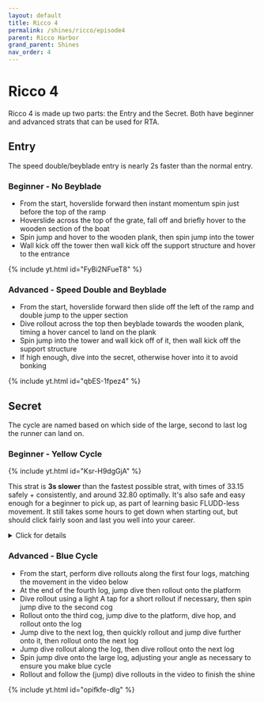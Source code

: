 ```yaml
---
layout: default
title: Ricco 4
permalink: /shines/ricco/episode4
parent: Ricco Harbor
grand_parent: Shines
nav_order: 4
---
```

# Ricco 4
Ricco 4 is made up two parts: the Entry and the Secret. Both have beginner and advanced strats that can be used for RTA.
## Entry
The speed double/beyblade entry is nearly 2s faster than the normal entry.
### Beginner - No Beyblade
- From the start, hoverslide forward then instant momentum spin just before the top of the ramp
- Hoverslide across the top of the grate, fall off and briefly hover to the wooden section of the boat
- Spin jump and hover to the wooden plank, then spin jump into the tower
- Wall kick off the tower then wall kick off the support structure and hover to the entrance

{% include yt.html id="FyBi2NFueT8" %}

### Advanced - Speed Double and Beyblade
- From the start, hoverslide forward then slide off the left of the ramp and double jump to the upper section
- Dive rollout across the top then beyblade towards the wooden plank, timing a hover cancel to land on the plank
- Spin jump into the tower and wall kick off of it, then wall kick off the support structure
- If high enough, dive into the secret, otherwise hover into it to avoid bonking

{% include yt.html id="qbES-1fpez4" %}

## Secret
The cycle are named based on which side of the large, second to last log the runner can land on.
### Beginner - Yellow Cycle
{% include yt.html id="Ksr-H9dgGjA" %}

This strat is **3s slower** than the fastest possible strat, with times of 33.15 safely + consistently, and around 32.80 optimally. It's also safe and easy enough for a beginner to pick up, as part of learning basic FLUDD-less movement. It still takes some hours to get down when starting out, but should click fairly soon and last you well into your career.

<details>
  <summary>Click for details
  </summary>
  
  *Times are relative to the in-game timer shown in the video.*

  1. The only cycle we need to worry about is hitting the yellow side of the big rod (**27.00**). The strat is lenient enough where playing optimally is too fast, so there is lots of provision for adding sandbagging as your movement improves with time.
  2. Dives are always the same speed, whereas rollouts are faster and take longer, the longer you hold A (up to a maximum of 5 frames). Almost every rollout is a *long rollout* (5f), and short/medium ones will be explicitly pointed out in the ensuing notes.
  3. **0.00**: Always mash secret intro cutscenes with two thumbs covering A and B. Remember, the cycle always starts at the beginning of this cutscene.
  4. **1.00**: The initial left-stick pattern for each dive and rollout is up-left dive, up-left rollout, up dive, up rollout, up-right dive, up rollout. Delay the first rollout a bit to avoid getting stuck on the peg. If you get bad angles on the up-right dive, try to adjust your stick more towards up (diagonal notches are inconsistent between controllers, but cardinal notches are consistent).
  5. **4.50**: On the 2nd and 3rd rods, hold up, but try to drift a bit into the middle by wiggling the stick to up-right and back while airborne, if necessary.
  6. **9.50**: To mount the 4th rod, dive with up-left, and rollout with up.
  7. **11.40**: To set up the triple-jump dive, first redive once (press B during a dive) on the 4th rod, then (long) rollout onto the flat platfrom. If you're really far back, an additional redive helps. Then once on the flat platform, carefully adjust how long you hold A by feel on each jump, to hit the last jump fairly close to the end. It can be a bit tricky since you preserve more speed the earlier you press A to jump after Mario lands each time, as well as with A-press duration. Also, wiggle the stick up-right while airborne if necessary, to get as far right as you can for the triple-jump dive.
  8. **14.50**: Turn the camera a bit left (C-stick right), then short-rollout onto the cog, spin-jump-dive (sjd), then (long-) rollout, then sjd again. The only tricky thing is feeling out the situational spin-buffer timing, different for each sjd. Remember that you must do the entire spin within 10f of pressing A to spin-jump (with B to sjd in these cases).
  9. **20.00**: Press B to redive on the (6th) rod, then wait a bit to sandbag here. How long you wait depends on where you are in the cycle – the earlier you are, the longer you wait – which you feel out by grinding attempts and looking at if your landing on the big rod later on is safe or if you're too early.
  10. **20.75**: Rollout, then jump-dive with up-right stick. Wait a few frames for Mario to be running after the rollout to ensure you jump-dive in the right direction. Turn the camera, do a medium rollout, jump-dive over the peg, and another medium rollout to set up the big spin-jump-dive. The details here vary depending on your cycle and positioning, so get a feel for different movements on this rod.
  11. **25.00**: For the sjd onto the big rod, there's some strategy involved. You need to rollout into a sprint by pressing A, but that's less lenient the more vertical the big rod is when you hit it. It's less vertical the later you are on the cycle, and the further right your line is on the sjd (going right is also faster but too far right means the jump doesn't reach). If you go left, you can [back up a failed rollout with the red peg](https://clips.twitch.tv/CrispyPerfectPlumberSquadGoals).
  12. **27.00**: After the rollout, run up, then up-right, then up, until behind the big yellow peg (optimally, if your sjd was very right, you can fluidly run in a straight line here, but it's risky). Now, jump-dive onto the last rod, turning the camera towards the shine before or after the jump-dive (or both). If this jump-dive is too precise for you, consider stopping the sprint when the big rod is fairly flat, then going for an unbuffered sjd.
  13. **30.00**: The last rod movement is a bit precise. Short-rollout holding up-left, then do a big jump and late dive to get over the turning rod. Then rollout and jump-dive into the shine. Shortening the jump saves time but gets less clearance, so is riskier.
</details>

### Advanced - Blue Cycle
- From the start, perform dive rollouts along the first four logs, matching the movement in the video below
- At the end of the fourth log, jump dive then rollout onto the platform
- Dive rollout using a light A tap for a short rollout if necessary, then spin jump dive to the second cog
- Rollout onto the third cog, jump dive to the platform, dive hop, and rollout onto the log
- Jump dive to the next log, then quickly rollout and jump dive further onto it, then rollout onto the next log
- Jump dive rollout along the log, then dive rollout onto the next log
- Spin jump dive onto the large log, adjusting your angle as necessary to ensure you make blue cycle
- Rollout and follow the (jump) dive rollouts in the video to finish the shine

{% include yt.html id="opifkfe-dIg" %}
